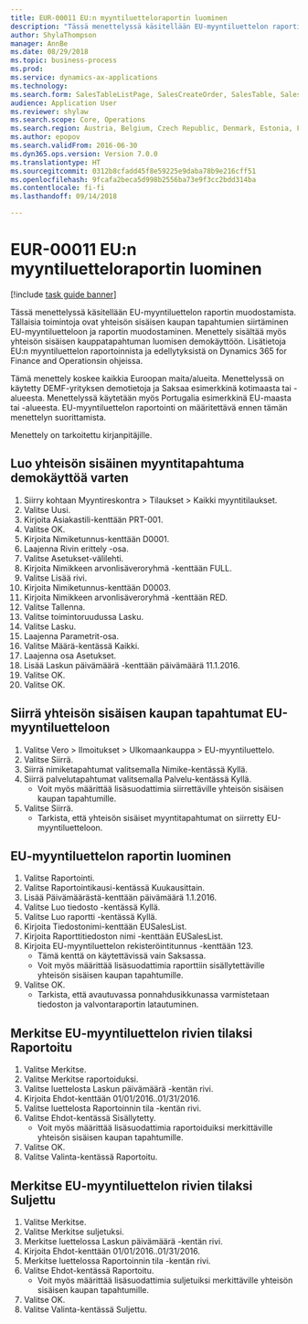 ```yaml
--- 
title: EUR-00011 EU:n myyntiluetteloraportin luominen
description: "Tässä menettelyssä käsitellään EU-myyntiluettelon raportin muodostamista."
author: ShylaThompson
manager: AnnBe
ms.date: 08/29/2018
ms.topic: business-process
ms.prod: 
ms.service: dynamics-ax-applications
ms.technology: 
ms.search.form: SalesTableListPage, SalesCreateOrder, SalesTable, SalesEditLines,  EUSalesList, EUSalesListSelection, SysQueryForm, SysLookup
audience: Application User
ms.reviewer: shylaw
ms.search.scope: Core, Operations
ms.search.region: Austria, Belgium, Czech Republic, Denmark, Estonia, Finland, France, Germany, Hungary, Ireland, Italy, Latvia, Lithuania, Netherlands, Poland, Spain, Sweden, United Kingdom
ms.author: epopov
ms.search.validFrom: 2016-06-30
ms.dyn365.ops.version: Version 7.0.0
ms.translationtype: HT
ms.sourcegitcommit: 0312b8cfadd45f8e59225e9daba78b9e216cff51
ms.openlocfilehash: 9fcafa2beca5d998b2556ba73e9f3cc2bdd314ba
ms.contentlocale: fi-fi
ms.lasthandoff: 09/14/2018

---
```

# <a name="eur-00011-generate-the-eu-sales-list-report"></a>EUR-00011 EU:n myyntiluetteloraportin luominen

[!include [task guide banner](../../includes/task-guide-banner.md)]

Tässä menettelyssä käsitellään EU-myyntiluettelon raportin muodostamista. Tällaisia toimintoja ovat yhteisön sisäisen kaupan tapahtumien siirtäminen EU-myyntiluetteloon ja raportin muodostaminen. Menettely sisältää myös yhteisön sisäisen kauppatapahtuman luomisen demokäyttöön. Lisätietoja EU:n myyntiluettelon raportoinnista ja edellytyksistä on Dynamics 365 for Finance and Operationsin ohjeissa.

Tämä menettely koskee kaikkia Euroopan maita/alueita. Menettelyssä on käytetty DEMF-yrityksen demotietoja ja Saksaa esimerkkinä kotimaasta tai -alueesta. Menettelyssä käytetään myös Portugalia esimerkkinä EU-maasta tai -alueesta. EU-myyntiluettelon raportointi on määritettävä ennen tämän menettelyn suorittamista.

Menettely on tarkoitettu kirjanpitäjille.


## <a name="create-an-intra-community-sales-transaction-for-demo-purposes"></a>Luo yhteisön sisäinen myyntitapahtuma demokäyttöä varten
1. Siirry kohtaan Myyntireskontra > Tilaukset > Kaikki myyntitilaukset.
2. Valitse Uusi.
3. Kirjoita Asiakastili-kenttään PRT-001.
4. Valitse OK.
5. Kirjoita Nimiketunnus-kenttään D0001.
6. Laajenna Rivin erittely -osa.
7. Valitse Asetukset-välilehti.
8. Kirjoita Nimikkeen arvonlisäveroryhmä -kenttään FULL.
9. Valitse Lisää rivi.
10. Kirjoita Nimiketunnus-kenttään D0003.
11. Kirjoita Nimikkeen arvonlisäveroryhmä -kenttään RED.
12. Valitse Tallenna.
13. Valitse toimintoruudussa Lasku.
14. Valitse Lasku.
15. Laajenna Parametrit-osa.
16. Valitse Määrä-kentässä Kaikki.
17. Laajenna osa Asetukset.
18. Lisää Laskun päivämäärä -kenttään päivämäärä 11.1.2016.
19. Valitse OK.
20. Valitse OK.

## <a name="transfer-intra-community-trade-transactions-to-the-eu-sales-list"></a>Siirrä yhteisön sisäisen kaupan tapahtumat EU-myyntiluetteloon
1. Valitse Vero > Ilmoitukset > Ulkomaankauppa > EU-myyntiluettelo.
2. Valitse Siirrä.
3. Siirrä nimiketapahtumat valitsemalla Nimike-kentässä Kyllä.
4. Siirrä palvelutapahtumat valitsemalla Palvelu-kentässä Kyllä.
    * Voit myös määrittää lisäsuodattimia siirrettäville yhteisön sisäisen kaupan tapahtumille.  
5. Valitse Siirrä.
    * Tarkista, että yhteisön sisäiset myyntitapahtumat on siirretty EU-myyntiluetteloon.  

## <a name="generate-the-eu-sales-list-report"></a> EU-myyntiluettelon raportin luominen
1. Valitse Raportointi.
2. Valitse Raportointikausi-kentässä Kuukausittain.
3. Lisää Päivämäärästä-kenttään päivämäärä 1.1.2016.
4. Valitse Luo tiedosto -kentässä Kyllä.
5. Valitse Luo raportti -kentässä Kyllä.
6. Kirjoita Tiedostonimi-kenttään EUSalesList.
7. Kirjoita Raporttitiedoston nimi -kenttään EUSalesList.
8. Kirjoita EU-myyntiluettelon rekisteröintitunnus -kenttään 123.
    * Tämä kenttä on käytettävissä vain Saksassa.  
    * Voit myös määrittää lisäsuodattimia raporttiin sisällytettäville yhteisön sisäisen kaupan tapahtumille.  
9. Valitse OK.
    * Tarkista, että avautuvassa ponnahdusikkunassa varmistetaan tiedoston ja valvontaraportin latautuminen.  

## <a name="mark-eu-sales-list-lines-as-reported"></a>Merkitse EU-myyntiluettelon rivien tilaksi Raportoitu
1. Valitse Merkitse.
2. Valitse Merkitse raportoiduksi.
3. Valitse luettelosta Laskun päivämäärä -kentän rivi.
4. Kirjoita Ehdot-kenttään 01/01/2016..01/31/2016.
5. Valitse luettelosta Raportoinnin tila -kentän rivi.
6. Valitse Ehdot-kentässä Sisällytetty.
    * Voit myös määrittää lisäsuodattimia raportoiduiksi merkittäville yhteisön sisäisen kaupan tapahtumille.  
7. Valitse OK.
8. Valitse Valinta-kentässä Raportoitu.

## <a name="mark-eu-sales-list-lines-as-closed"></a>Merkitse EU-myyntiluettelon rivien tilaksi Suljettu
1. Valitse Merkitse.
2. Valitse Merkitse suljetuksi.
3. Merkitse luettelossa Laskun päivämäärä -kentän rivi.
4. Kirjoita Ehdot-kenttään 01/01/2016..01/31/2016.
5. Merkitse luettelossa Raportoinnin tila -kentän rivi.
6. Valitse Ehdot-kentässä Raportoitu.
    * Voit myös määrittää lisäsuodattimia suljetuiksi merkittäville yhteisön sisäisen kaupan tapahtumille.  
7. Valitse OK.
8. Valitse Valinta-kentässä Suljettu.


